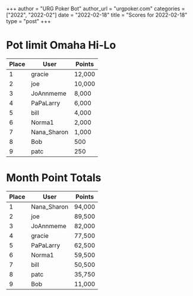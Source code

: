 +++
author = "URG Poker Bot"
author_url = "urgpoker.com"
categories = ["2022", "2022-02"]
date = "2022-02-18"
title = "Scores for 2022-02-18"
type = "post"
+++
# Pot limit Omaha Hi-Lo

| Place | User | Points |
|-------|------|--------|
| 1 | gracie | 12,000 |
| 2 | joe | 10,000 |
| 3 | JoAnnmeme | 8,000 |
| 4 | PaPaLarry | 6,000 |
| 5 | bill | 4,000 |
| 6 | Norma1 | 2,000 |
| 7 | Nana_Sharon | 1,000 |
| 8 | Bob | 500 |
| 9 | patc | 250 |

# Month Point Totals

| Place | User | Points |
|-------|------|--------|
| 1 | Nana_Sharon | 94,000 |
| 2 | joe | 89,500 |
| 3 | JoAnnmeme | 82,000 |
| 4 | gracie | 77,500 |
| 5 | PaPaLarry | 62,500 |
| 6 | Norma1 | 59,500 |
| 7 | bill | 50,500 |
| 8 | patc | 35,750 |
| 9 | Bob | 11,000 |
